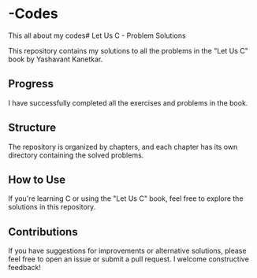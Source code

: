 # -Codes
This all about my codes# Let Us C - Problem Solutions

This repository contains my solutions to all the problems in the "Let Us C" book by Yashavant Kanetkar.

## Progress

I have successfully completed all the exercises and problems in the book.

## Structure

The repository is organized by chapters, and each chapter has its own directory containing the solved problems.

## How to Use

If you're learning C or using the "Let Us C" book, feel free to explore the solutions in this repository. 

## Contributions

If you have suggestions for improvements or alternative solutions, please feel free to open an issue or submit a pull request. I welcome constructive feedback!
